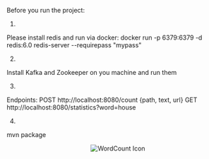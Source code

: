 Before you run the project:

1.
Please install redis and run via docker:
docker run -p 6379:6379 -d redis:6.0 redis-server --requirepass "mypass"

2.
Install Kafka and Zookeeper on you machine and run them

3.
Endpoints:
POST http://localhost:8080/count
{path, text, url}
GET http://localhost:8080/statistics?word=house

4.
mvn package


<p align = "center"><img src="https://i.ibb.co/SQVzD5X/Screen-Shot-2020-12-05-at-4-59-02-PM.png" alt="WordCount Icon"/></p>
